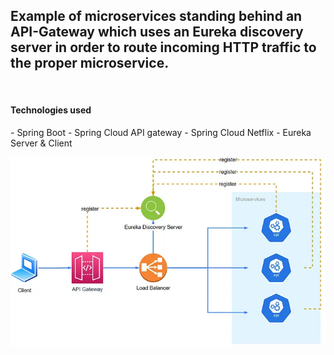 <h2>Example of microservices standing behind an API-Gateway which uses an Eureka discovery server in order
to route incoming HTTP traffic to the proper microservice.</h2>

<br/>

<h4>Technologies used</h4>
- Spring Boot
- Spring Cloud API gateway
- Spring Cloud Netflix - Eureka Server & Client

![](/sample-images/1_43NgBoAW6h-vZTgyknM8xw.jpg)